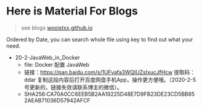 # Here is Material For Blogs

> see blogs [wooistxx.github.io](wooistxx.github.io)

Ordered by Date, you can search whole file using key to find out what your need.

+ 20-2-JavaWeb_in_Docker
    + file: Docker 配置 JavaWeb
    + 链接：https://pan.baidu.com/s/1UFvafa3WQIUZsIxucJfHcw 提取码：ddar 复制这段内容后打开百度网盘手机App，操作更方便哦。（2020-2-5号更新的，链接失效请联系博主的微信）。
    + SHA256:CA70A0CC6EEB5B2AA19225D48E7D9FB23DE23CD5BB852AEAB71036D57942AFCF






